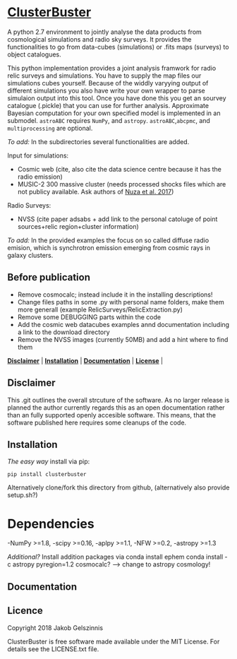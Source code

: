 # [ClusterBuster]()

A python 2.7 environment to jointly analyse the data products from cosmological simulations and radio sky surveys. It provides the functionalities to
go from data-cubes (simulations) or .fits maps (surveys) to object catalogues.

This python implementation provides a joint analysis framwork for radio relic surveys and simulations. You have to supply the map files our simulations cubes yourself.
Because of the widdly varyying output of different simulations you also have write your own wrapper to parse simulaion output into this tool. Once you have done this you get an sourvey catalogue (.pickle)
that you can use for further analysis. Approximate Bayesian computation for your own specified model is implemented in an submodel.
``astroABC`` requires ``NumPy``, and ``astropy``. ``astroABC``,``abcpmc``, and ``multiprocessing`` are optional.

        
*To add:*
In the subdirectories several functionalities are added.

Input for simulations:
- Cosmic web (cite, also cite the data science centre because it has the radio emission)
- MUSIC-2 300 massive cluster (needs processed shocks files which are not publicy available. Ask authors of [Nuza et al. 2017](http://adsabs.harvard.edu/abs/2017MNRAS.470..240N))

Radio Surveys:
- NVSS (cite paper adsabs + add link to the personal catoluge of point sources+relic region+cluster information)


*To add:*
In the provided examples the focus on so called diffuse radio emision, which is synchrotron emission emerging from cosmic rays in galaxy clusters.

##  Before publication 
- Remove cosmocalc; instead include it in the installing descriptions!
- Change files paths in some .py with personal name folders, make them more generall (example RelicSurveys/RelicExtraction.py)
- Remove some DEBUGGING parts within the code
- Add the cosmic web datacubes examples annd documentation including a link to the download directory
- Remove the NVSS images (currently 50MB) and add a hint where to find them

**[Disclaimer](#disclaimer)** |
**[Installation](#documentation)** |
**[Documentation](#documentation)** |
**[License](#license)** |

## Disclaimer
This .git outlines the overall strcuture of the software. As no larger release is planned the author currently regards this as an open documentation rather than an
fully supported openly accesible software. This means, that the software published here requires some cleanups of the code.


## Installation
*The easy way* install via pip:

    pip install clusterbuster

Alternatively clone/fork this directory from  github, (alternatively also provide setup.sh?)
# Dependencies

-NumPy >=1.8,
-scipy >=0.16,
-aplpy >=1.1,
-NFW   >=0.2,
-astropy >=1.3

*Additional?*
Install addition packages via
conda install ephem
conda install -c astropy pyregion=1.2 
cosmocalc? --> change to astropy cosmology!




## Documentation



## Licence
Copyright 2018 Jakob Gelszinnis

ClusterBuster is free software made available under the MIT License. For details see the LICENSE.txt file.
